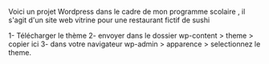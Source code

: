 Voici un projet Wordpress dans le cadre de mon programme scolaire , 
il s'agit d'un site web vitrine pour une restaurant fictif de sushi

1- Télécharger le thème
2- envoyer dans le dossier wp-content > theme > copier ici
3- dans votre navigateur wp-admin > apparence > selectionnez le theme.
